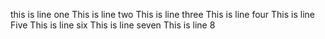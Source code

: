 this is line one
This is line two
This is line three
This is line four
This is line Five 
This is line six
This is line seven
This is line 8